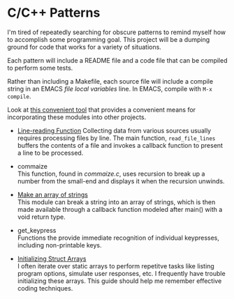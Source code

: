 # C/C++ Patterns

I'm tired of repeatedly searching for obscure patterns to
remind myself how to accomplish some programming goal.  This
project will be a dumping ground for code that works for
a variety of situations.

Each pattern will include a README file and a code file
that can be compiled to perform some tests.

Rather than including a Makefile, each source file will
include a compile string in an EMACS *file local variables*
line.  In EMACS, compile with `M-x compile`.

Look at [this convenient tool](README_make.md) that provides a
convenient means for incorporating these modules into other
projects.

- [Line-reading Function](README_read_file_lines.md)
  Collecting data from various sources usually requires processing
  files by line.  The main function, `read_file_lines` buffers
  the contents of a file and invokes a callback function to
  present a line to be processed.

- commaize  
  This function, found in *commaize.c*, uses recursion to
  break up a number from the small-end and displays it when
  the recursion unwinds.

- [Make an array of strings](README_arrayify.md)  
  This module can break a string into an array of strings,
  which is then made available through a callback function
  modeled after main() with a void return type.

- get_keypress  
  Functions the provide immediate recognition of individual
  keypresses, including non-printable keys.
  
- [Initializing Struct Arrays](README_init_struct_array.md)  
  I often iterate over static arrays to perform repetitve
  tasks like listing program options, simulate user responses,
  etc.  I frequently have trouble initializing these arrays.
  This guide should help me remember effective coding
  techniques.

  
  
  


